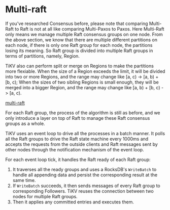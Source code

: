 # Multi-raft 

If you've researched Consensus before, please note that comparing Multi-Raft to Raft is not at all like comparing Multi-Paxos to Paxos. Here Multi-Raft only means we manage multiple Raft consensus groups on one node. From the above section, we know that there are multiple different partitions on each node, if there is only one Raft group for each node, the partitions losing its meaning. So Raft group is divided into multiple Raft groups in terms of partitions, namely, Region. 

TiKV also can perform split or merge on Regions to make the partitions more flexiable. When the size of a Region exceeds the limit, it will be divided into two or more Regions, and the range may change like [a, c) -> [a, b) + [b, c); When the sizes of two sibling Regions is small enough, they will be merged into a bigger Region, and the range may change like [a, b) + [b, c) -> [a, c).

[multi-raft](https://upload-images.jianshu.io/upload_images/542677-9fb5f3942a7d3d67.png?imageMogr2/auto-orient/strip%7CimageView2/2/w/1240)

For each Raft group, the process of the algorithm is still as before, and we only introduce a layer on top of Raft to manage these Raft consensus groups as a whole.

TiKV uses an event loop to drive all the processes in a batch manner. It polls all the Raft groups to drive the Raft state machine every 1000ms and accepts the requests from the outside clients and Raft messages sent by other nodes through the notification mechanism of the event loop.

For each event loop tick, it handles the Raft ready of each Raft group:

1. It traverses all the ready groups and uses a RocksDB's `WriteBatch` to handle all appending data and persist the corresponding result at the same time.
2. If `WriteBatch` succeeds, it then sends messages of every Raft group to corresponding Followers. TiKV reuses the connection between two nodes for multiple Raft groups.
3. Then it applies any committed entries and executes them.
